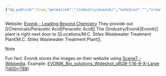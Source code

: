 ```yaml
---
{"dg-publish":true,"permalink":"/industry/evonik/","noteIcon":"","created":"2025-05-20T10:31:33.203-05:00"}
---
```


Website: [Evonik - Leading Beyond Chemistry](https://www.evonik.com/en.html)
They provide out [[Chemicals/Peracetic Acid\|Peracetic Acid]]
The [[Industry/Evonik\|Evonik]] plant is right next door to [[Locations/M.C. Stiles Wastewater Treatment Plant\|M.C. Stiles Wastewater Treatment Plant]].

> [!NOTE]
> Fun fact:
> Evonik stores the images on their website using [Scene7 - Wikipedia](https://en.wikipedia.org/wiki/Scene7). Example: [EVONIK_Bio_solutions_Wideshot_sRGB-1:16-9-X-Large (1400×788)](https://s7g10.scene7.com/is/image/evonik/EVONIK_Bio_solutions_Wideshot_sRGB-1:16-9-X-Large)
> 

